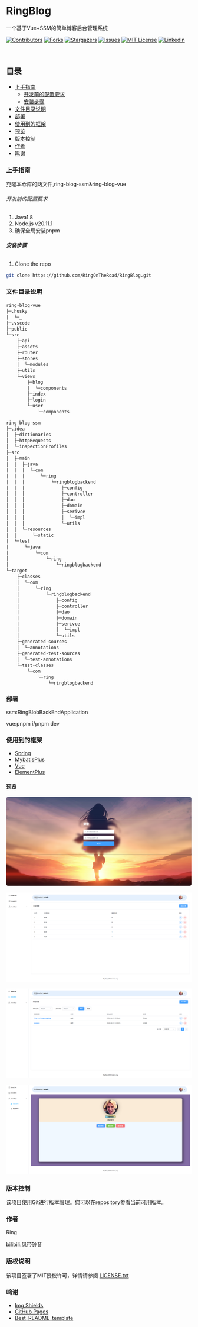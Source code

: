 

# RingBlog

一个基于Vue+SSM的简单博客后台管理系统

<!-- PROJECT SHIELDS -->

[![Contributors][contributors-shield]][contributors-url]
[![Forks][forks-shield]][forks-url]
[![Stargazers][stars-shield]][stars-url]
[![Issues][issues-shield]][issues-url]
[![MIT License][license-shield]][license-url]
[![LinkedIn][linkedin-shield]][linkedin-url]

<!-- PROJECT LOGO -->
<br />

## 目录

- [上手指南](#上手指南)
  - [开发前的配置要求](#开发前的配置要求)
  - [安装步骤](#安装步骤)
- [文件目录说明](#文件目录说明)
- [部署](#部署)
- [使用到的框架](#使用到的框架)
- [预览](#预览)
- [版本控制](#版本控制)
- [作者](#作者)
- [鸣谢](#鸣谢)

### 上手指南

克隆本仓库的两文件,ring-blog-ssm&ring-blog-vue

###### 开发前的配置要求

1. Java1.8
2. Node.js v20.11.1
3. 确保全局安装pnpm

###### **安装步骤**

1. Clone the repo

```sh
git clone https://github.com/RingOnTheRoad/RingBlog.git
```

### 文件目录说明
```
ring-blog-vue
├─.husky
│  └─_
├─.vscode
├─public
└─src
    ├─api
    ├─assets
    ├─router
    ├─stores
    │  └─modules
    ├─utils
    └─views
        ├─blog
        │  └─components
        ├─index
        ├─login
        └─user
            └─components
```

```
ring-blog-ssm
├─.idea
│  ├─dictionaries
│  ├─httpRequests
│  └─inspectionProfiles
├─src
│  ├─main
│  │  ├─java
│  │  │  └─com
│  │  │      └─ring
│  │  │          └─ringblogbackend
│  │  │              ├─config
│  │  │              ├─controller
│  │  │              ├─dao
│  │  │              ├─domain
│  │  │              ├─serivce
│  │  │              │  └─impl
│  │  │              └─utils
│  │  └─resources
│  │      └─static
│  └─test
│      └─java
│          └─com
│              └─ring
│                  └─ringblogbackend
└─target
    ├─classes
    │  └─com
    │      └─ring
    │          └─ringblogbackend
    │              ├─config
    │              ├─controller
    │              ├─dao
    │              ├─domain
    │              ├─serivce
    │              │  └─impl
    │              └─utils
    ├─generated-sources
    │  └─annotations
    ├─generated-test-sources
    │  └─test-annotations
    └─test-classes
        └─com
            └─ring
                └─ringblogbackend
```

### 部署

ssm:RingBlobBackEndApplication

vue:pnpm i/pnpm dev

### 使用到的框架

- [Spring](https://spring.io/)
- [MybatisPlus](https://baomidou.com/)
- [Vue](https://vuejs.org/)
- [ElementPlus](https://element-plus.gitee.io/zh-CN/)

#### 预览

![login](.\imgs\login.png)

![cate](.\imgs\cate.png)

![mag](.\imgs\mag.png)

![my](.\imgs\my.png)

### 版本控制

该项目使用Git进行版本管理。您可以在repository参看当前可用版本。

### 作者

Ring

bilibili:风带铃音

### 版权说明

该项目签署了MIT授权许可，详情请参阅 [LICENSE.txt](https://github.com/RingOnTheRoad/RingBlob/blog/main/LICENSE.txt)

### 鸣谢


- [Img Shields](https://shields.io)
- [GitHub Pages](https://pages.github.com)
- [Best_README_template](https://github.com/shaojintian/Best_README_template)

<!-- links -->

[your-project-path]:RingOnTheRoad/RingBlog
[contributors-shield]: https://img.shields.io/github/contributors/RingOnTheRoad/RingBlog.svg?style=flat-square
[contributors-url]: https://github.com/RingOnTheRoad/RingBlog/graphs/contributors
[forks-shield]: https://img.shields.io/github/forks/RingOnTheRoad/RingBlog.svg?style=flat-square
[forks-url]: https://github.com/RingOnTheRoad/RingBlog/network/members
[stars-shield]: https://img.shields.io/github/stars/RingOnTheRoad/RingBlog.svg?style=flat-square
[stars-url]: https://github.com/RingOnTheRoad/RingBlog/stargazers
[issues-shield]: https://img.shields.io/github/issues/RingOnTheRoad/RingBlog.svg?style=flat-square
[issues-url]: https://img.shields.io/github/issues/RingOnTheRoad/RingBlog.svg
[license-shield]: https://img.shields.io/github/license/RingOnTheRoad/RingBlob.svg?style=flat-square
[license-url]: https://github.com/RingOnTheRoad/RingBlog/blob/main/LICENSE.txt
[linkedin-shield]: https://img.shields.io/badge/-LinkedIn-black.svg?style=flat-square&logo=linkedin&colorB=555
[linkedin-url]: https://linkedin.com/in/RingOnTheRoad

